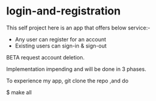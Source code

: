 # login-and-registration
This self project here is an app that offers below service:-

* Any user can register for an account
* Existing users can sign-in & sign-out

BETA 
request account deletion.

Implementation impending and will be done in 3 phases.

To experience my app, git clone the repo ,and do

$ make all